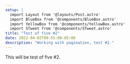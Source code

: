 ```yaml
---
setup: |
  import Layout from '@layouts/Post.astro'
  import BlueBox from '@components/BlueBox.astro'
  import YellowBox from '@components/YellowBox.astro'
  import STweet from '@components/STweet.astro'
title: "Test of five #2"
date: 2022-04-02T09:55:00-05:00
description: "Working with pagination, test #2."
---
```


This will be test of five #2.
